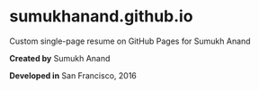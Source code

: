 # sumukhanand.github.io

Custom single-page resume on GitHub Pages for Sumukh Anand

<b>Created by</b> Sumukh Anand

<b>Developed in</b> San Francisco, 2016
